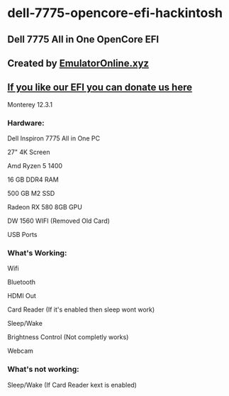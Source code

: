 # dell-7775-opencore-efi-hackintosh
## Dell 7775 All in One OpenCore EFI

## Created by [EmulatorOnline.xyz](EmulatorOnline.xyz)

## [If you like our EFI you can donate us here](https://www.paypal.com/biz/fund?id=3JLUB8YX33S6C)

Monterey 12.3.1

### Hardware: 

Dell Inspiron 7775 All in One PC

27" 4K Screen

Amd Ryzen 5 1400 

16 GB DDR4 RAM

500 GB M2 SSD

Radeon RX 580 8GB GPU

DW 1560 WIFI (Removed Old Card)

USB Ports



### What's Working:


Wifi

Bluetooth

HDMI Out

Card Reader (If it's enabled then sleep wont work)

Sleep/Wake

Brightness Control (Not completly works)

Webcam


### What's not working:

Sleep/Wake (If Card Reader kext is enabled)
